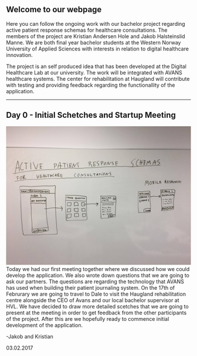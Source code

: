 ## Welcome to our webpage

Here you can follow the ongoing work with our bachelor project regarding active patient response schemas for healthcare consultations. The members of the project are Kristian Andersen Hole and Jakob Halsteinslid Manne. We are both final year bachelor students at the Western Norway University of Applied Sciences with interests in relation to digital healthcare innovation. 

The project is an self produced idea that has been developed at the Digital Healthcare Lab at our university. The work will be integrated with AVANS healthcare systems. The center for rehabilitation at Haugland will contribute with testing and providing feedback regarding the functionallity of the application.

***

## Day 0 - Initial Schetches and Startup Meeting

![alt tag](https://github.com/KaHole/group3-project-progress/blob/master/InitialScetches.jpg?raw=true)
Today we had our first meeting together where we discussed how we could develop the application. We also wrote down questions that we are going to ask our partners. The questions are regarding the technology that AVANS has used when building their patient journaling system. On the 17th of Februrary we are going to travel to Dale to visit the Haugland rehabilitation centre alongside the CEO of Avans and our local bachelor supervisor at HVL. We have decided to draw more detailed scetches that we are going to present at the meeting in order to get feedback from the other participants of the project. After this are we hopefully ready to commence initial development of the application. 

-Jakob and Kristian

03.02.2017
